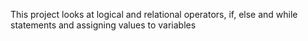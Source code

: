 This project looks at logical and relational operators, if, else and while statements and assigning values to variables

